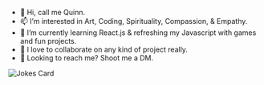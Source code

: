 - 🪬 Hi, call me Quinn.
- 📫 I’m interested in Art, Coding, Spirituality, Compassion, & Empathy.
- 🌱 I’m currently learning React.js & refreshing my Javascript with games and fun projects.
- 💞️ I love to collaborate on any kind of project really. 
- 👀 Looking to reach me? Shoot me a DM.

![Jokes Card](https://readme-jokes.vercel.app/api)


<!---
Deviljhinn/Deviljhinn is a ✨ special ✨ repository because its `README.md` (this file) appears on your GitHub profile.
You can click the Preview link to take a look at your changes.
--->


